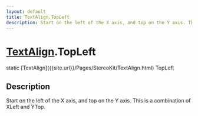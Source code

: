 ```yaml
---
layout: default
title: TextAlign.TopLeft
description: Start on the left of the X axis, and top on the Y axis. This is a combination of XLeft and YTop.
---
```

# [TextAlign]({{site.url}}/Pages/StereoKit/TextAlign.html).TopLeft

<div class='signature' markdown='1'>
static [TextAlign]({{site.url}}/Pages/StereoKit/TextAlign.html) TopLeft
</div>

## Description
Start on the left of the X axis, and top on the Y axis.
This is a combination of XLeft and YTop.

